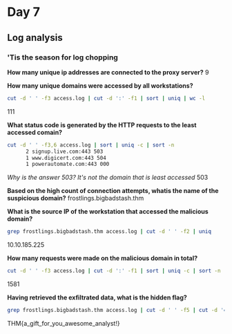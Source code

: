 # Day 7 
## Log analysis
### 'Tis the season for log chopping

**How many unique ip addresses are connected to the proxy server?**
9

**How many unique domains were accessed by all workstations?**
```bash
cut -d ' ' -f3 access.log | cut -d ':' -f1 | sort | uniq | wc -l
```
111

**What status code is generated by the HTTP requests to the least accessed comain?**
```bash
cut -d ' ' -f3,6 access.log | sort | uniq -c | sort -n
      2 signup.live.com:443 503
      1 www.digicert.com:443 504
      1 powerautomate.com:443 000
```
*Why is the answer 503? It's not the domain that is least accessed*
503

**Based on the high count of connection attempts, whatis the name of the suspicious domain?**
frostlings.bigbadstash.thm

**What is the source IP of the workstation that accessed the malicious domain?**
```bash
grep frostlings.bigbadstash.thm access.log | cut -d ' ' -f2 | uniq
```
10.10.185.225

**How many requests were made on the malicious domain in total?**
```bash
cut -d ' ' -f3 access.log | cut -d ':' -f1 | sort | uniq -c | sort -n
```
1581

**Having retrieved the exfiltrated data, what is the hidden flag?**
```bash
grep frostlings.bigbadstash.thm access.log | cut -d ' ' -f5 | cut -d '=' -f2 | base64 -d | grep THM{
```
THM{a_gift_for_you_awesome_analyst!}